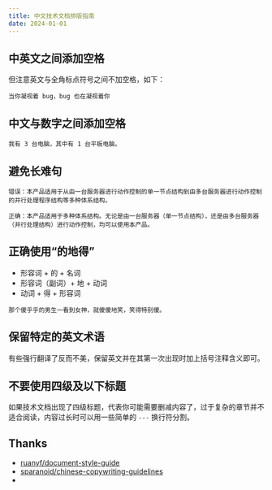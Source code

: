```yaml
---
title: 中文技术文档排版指南
date: 2024-01-01
---
```


## 中英文之间添加空格

但注意英文与全角标点符号之间不加空格，如下：

```
当你凝视着 bug，bug 也在凝视着你
```

## 中文与数字之间添加空格

```
我有 3 台电脑，其中有 1 台平板电脑。
```


## 避免长难句

```
错误：本产品适用于从由一台服务器进行动作控制的单一节点结构到由多台服务器进行动作控制的并行处理程序结构等多种体系结构。

正确：本产品适用于多种体系结构。无论是由一台服务器（单一节点结构），还是由多台服务器（并行处理结构）进行动作控制，均可以使用本产品。
```


## 正确使用“的地得”

- 形容词 + 的 + 名词
- 形容词（副词）+ 地 + 动词
- 动词 + 得 + 形容词

```
那个傻乎乎的男生一看到女神，就傻傻地笑，笑得特别傻。
```

## 保留特定的英文术语

有些强行翻译了反而不美，保留英文并在其第一次出现时加上括号注释含义即可。





## 不要使用四级及以下标题

如果技术文档出现了四级标题，代表你可能需要删减内容了，过于复杂的章节并不适合阅读，内容过长时可以用一些简单的 `---` 换行符分割。

## Thanks

- [ruanyf/document-style-guide](https://github.com/ruanyf/document-style-guide)
- [sparanoid/chinese-copywriting-guidelines](https://github.com/sparanoid/chinese-copywriting-guidelines)
- 
